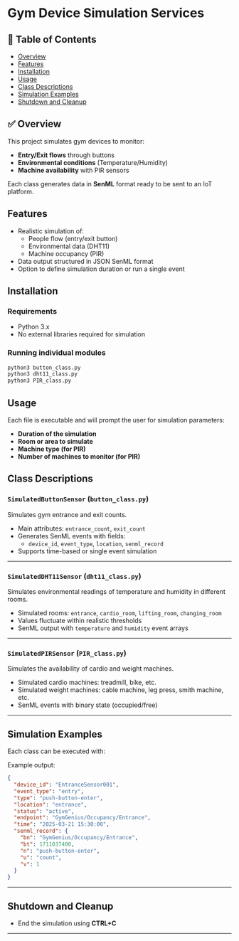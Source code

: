 
# Gym Device Simulation Services

## 📖 Table of Contents
- [Overview](#overview)
- [Features](#features)
- [Installation](#installation)
- [Usage](#usage)
- [Class Descriptions](#class-descriptions)
- [Simulation Examples](#simulation-examples)
- [Shutdown and Cleanup](#shutdown-and-cleanup)

## ✅ Overview
This project simulates gym devices to monitor:
- **Entry/Exit flows** through buttons
- **Environmental conditions** (Temperature/Humidity)
- **Machine availability** with PIR sensors

Each class generates data in **SenML** format ready to be sent to an IoT platform.

## Features
- Realistic simulation of:
  - People flow (entry/exit button)
  - Environmental data (DHT11)
  - Machine occupancy (PIR)
- Data output structured in JSON SenML format
- Option to define simulation duration or run a single event

## Installation
### Requirements
- Python 3.x
- No external libraries required for simulation

### Running individual modules
```bash
python3 button_class.py
python3 dht11_class.py
python3 PIR_class.py
```

## Usage
Each file is executable and will prompt the user for simulation parameters:
- **Duration of the simulation**
- **Room or area to simulate**
- **Machine type (for PIR)**
- **Number of machines to monitor (for PIR)**

## Class Descriptions

### `SimulatedButtonSensor` (`button_class.py`)
Simulates gym entrance and exit counts.
- Main attributes: `entrance_count`, `exit_count`
- Generates SenML events with fields:
  - `device_id`, `event_type`, `location`, `senml_record`
- Supports time-based or single event simulation

---

### `SimulatedDHT11Sensor` (`dht11_class.py`)
Simulates environmental readings of temperature and humidity in different rooms.
- Simulated rooms: `entrance`, `cardio_room`, `lifting_room`, `changing_room`
- Values fluctuate within realistic thresholds
- SenML output with `temperature` and `humidity` event arrays

---

### `SimulatedPIRSensor` (`PIR_class.py`)
Simulates the availability of cardio and weight machines.
- Simulated cardio machines: treadmill, bike, etc.
- Simulated weight machines: cable machine, leg press, smith machine, etc.
- SenML events with binary state (occupied/free)

---

## Simulation Examples
Each class can be executed with:

Example output:
```json
{
  "device_id": "EntranceSensor001",
  "event_type": "entry",
  "type": "push-button-enter",
  "location": "entrance",
  "status": "active",
  "endpoint": "GymGenius/Occupancy/Entrance",
  "time": "2025-03-21 15:30:00",
  "senml_record": {
    "bn": "GymGenius/Occupancy/Entrance",
    "bt": 1711037400,
    "n": "push-button-enter",
    "u": "count",
    "v": 1
  }
}
```

---

## Shutdown and Cleanup
- End the simulation using **CTRL+C**

---
